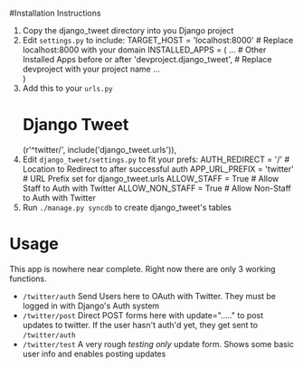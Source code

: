 #Installation Instructions
1. Copy the django_tweet directory into you Django project
2. Edit `settings.py` to include:
    TARGET_HOST = 'localhost:8000'    # Replace localhost:8000 with your domain
	INSTALLED_APPS = (
	    ...                           # Other Installed Apps before or after
        'devproject.django_tweet',    # Replace devproject with your project name
		...                           
		)
3. Add this to your `urls.py`
    # Django Tweet
    (r'^twitter/', include('django_tweet.urls')),
4. Edit `django_tweet/settings.py` to fit your prefs:
    AUTH_REDIRECT = '/'           # Location to Redirect to after successful auth
    APP_URL_PREFIX = 'twitter'    # URL Prefix set for django_tweet.urls
    ALLOW_STAFF = True            # Allow Staff to Auth with Twitter
    ALLOW_NON_STAFF = True        # Allow Non-Staff to Auth with Twitter
5. Run `./manage.py syncdb` to create django_tweet's tables
	
# Usage
This app is nowhere near complete.  Right now there are only 3 working functions.

*  `/twitter/auth` Send Users here to OAuth with Twitter.  They must be logged in with Django's Auth system
*  `/twitter/post` Direct POST forms here with update="....." to post updates to twitter. If the user hasn't auth'd yet, they get sent to `/twitter/auth`
*  `/twitter/test` A very rough *testing only* update form. Shows some basic user info and enables posting updates